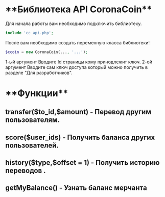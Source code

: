 <h1> **Библиотека API CoronaCoin** </h1>


Для начала работы вам необходимо подключить библиотеку.
```php
include 'cc_api.php';
```

После вам необходимо создать переменную класса библиотеки!

```php
$ccoin = new CoronaCoin(..., '...');
```
1-ый аргумент Вводите Id страницы кому принодлежит ключ.
2-ой аргумент Вводите сам ключ доступа который можно получить в разделе "Для разработчиков".

<h1> **Функции**</h1>

<h2> transfer($to_id,$amount) - Перевод другим пользователям.</h2>

<h2> score($user_ids) - Получить баланса других пользователей.</h2>

<h2> history($type,$offset = 1) - Получить историю переводов .</h2>

<h2> getMyBalance() - Узнать баланс мерчанта</h2>
